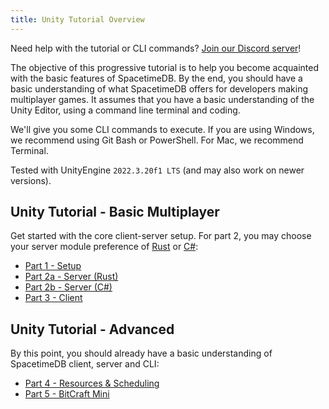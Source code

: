 ```yaml
---
title: Unity Tutorial Overview
---
```


Need help with the tutorial or CLI commands? [Join our Discord server](https://discord.gg/spacetimedb)!

The objective of this progressive tutorial is to help you become acquainted with the basic features of SpacetimeDB. By the end, you should have a basic understanding of what SpacetimeDB offers for developers making multiplayer games. It assumes that you have a basic understanding of the Unity Editor, using a command line terminal and coding.

We'll give you some CLI commands to execute. If you are using Windows, we recommend using Git Bash or PowerShell. For Mac, we recommend Terminal.

Tested with UnityEngine `2022.3.20f1 LTS` (and may also work on newer versions).

## Unity Tutorial - Basic Multiplayer

Get started with the core client-server setup. For part 2, you may choose your server module preference of [Rust](/docs/modules/rust) or [C#](/docs/modules/c-sharp):

-   [Part 1 - Setup](/docs/unity/part-1)
-   [Part 2a - Server (Rust)](/docs/unity/part-2a-rust)
-   [Part 2b - Server (C#)](/docs/unity/part-2b-c-sharp)
-   [Part 3 - Client](/docs/unity/part-3)

## Unity Tutorial - Advanced

By this point, you should already have a basic understanding of SpacetimeDB client, server and CLI:

-   [Part 4 - Resources & Scheduling](/docs/unity/part-4)
-   [Part 5 - BitCraft Mini](/docs/unity/part-5)
